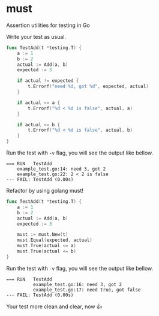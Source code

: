 # must
Assertion utilities for testing in Go

Write your test as usual.
```go
func TestAdd(t *testing.T) {
	a := 1
	b := 2
	actual := Add(a, b)
	expected := 3

	if actual != expected {
		t.Errorf("need %d, got %d", expected, actual)
	}

	if actual <= a {
		t.Errorf("%d < %d is false", actual, a)
	}

	if actual <= b {
		t.Errorf("%d < %d is false", actual, b)
	}
}
```

Run the test with `-v` flag, you will see the output like bellow.
```
=== RUN   TestAdd
    example_test.go:14: need 3, got 2
    example_test.go:22: 2 < 2 is false
--- FAIL: TestAdd (0.00s)
```

Refactor by using golang must!
```go
func TestAdd(t *testing.T) {
	a := 1
	b := 2
	actual := Add(a, b)
	expected := 3

	must := must.New(t)
	must.Equal(expected, actual)
	must.True(actual <= a)
	must.True(actual <= b)
}
```

Run the test with `-v` flag, you will see the output like bellow.
```
=== RUN   TestAdd
          example_test.go:16: need 3, got 2
          example_test.go:17: need true, got false
--- FAIL: TestAdd (0.00s)
```

Your test more clean and clear, now 👍
